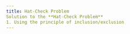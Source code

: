 ```yaml
---
title: Hat-Check Problem
Solution to the **Hat-Check Problem**
1. Using the principle of inclusion/exclusion
---
```


